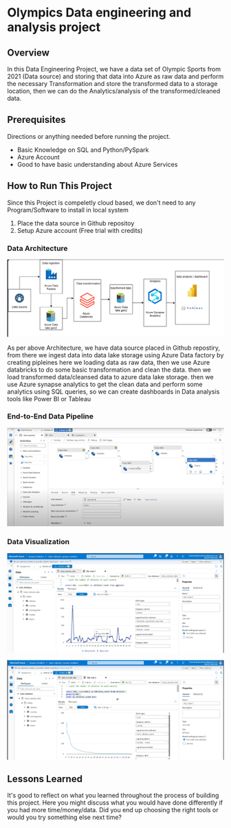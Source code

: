 # Olympics Data engineering and analysis project

## Overview

In this Data Engineering Project, we have a data set of Olympic Sports from 2021 (Data source) and storing that data into Azure as raw data and perform the necessary Transformation and store the transformed data to a storage location, then we can do the Analytics/analysis of the transformed/cleaned data.

## Prerequisites

Directions or anything needed before running the project.

- Basic Knowledge on SQL and Python/PySpark
- Azure Account
- Good to have basic understanding about Azure Services

## How to Run This Project

Since this Project is compeletly cloud based, we don't need to any Program/Software to install in local system

1. Place the data source in Github repositoy
2. Setup Azure account (Free trial with credits)

### Data Architecture

![Example architecture image](images/arch.png)

As per above Architecture, we have data source placed in Github repostiry, from there we ingest data into data lake storage using Azure Data factory by creating pipleines here we loading data as raw data, then we use Azure databricks to do some basic transformation and clean the data. then we load transformed data/cleansed data to azure data lake storage. then we use Azure synapse analytics to get the clean data and perform some analytics using SQL queries, so we can create dashboards in Data analysis tools like Power BI or Tableau

### End-to-End Data Pipeline

![alt-pipeline-image](images/snip3.png)

### Data Visualization

![alt-data-visuaization](images/snip1.png)

![alt-data-visuaization](images/snip2.png)

## Lessons Learned

It's good to reflect on what you learned throughout the process of building this project. Here you might discuss what you would have done differently if you had more time/money/data. Did you end up choosing the right tools or would you try something else next time?

